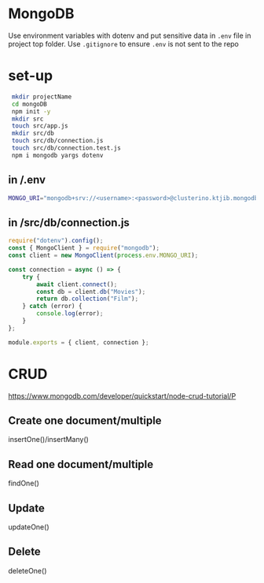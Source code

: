 # MongoDB

Use environment variables with dotenv and put sensitive data in `.env` file in project top folder.
Use `.gitignore` to ensure `.env` is not sent to the repo



# set-up
```bash
 mkdir projectName
 cd mongoDB
 npm init -y
 mkdir src
 touch src/app.js
 mkdir src/db
 touch src/db/connection.js
 touch src/db/connection.test.js
 npm i mongodb yargs dotenv
```
## in /.env
```bash
MONGO_URI="mongodb+srv://<username>:<password>@clusterino.ktjib.mongodb.net/myFirstDatabase?retryWrites=true&w=majority"
```
## in /src/db/connection.js
```js
require("dotenv").config();
const { MongoClient } = require("mongodb");
const client = new MongoClient(process.env.MONGO_URI);

const connection = async () => {
    try {
        await client.connect();
        const db = client.db("Movies");
        return db.collection("Film");
    } catch (error) {
        console.log(error);
    }
};

module.exports = { client, connection };
```
# CRUD
https://www.mongodb.com/developer/quickstart/node-crud-tutorial/P
## Create one document/multiple
insertOne()/insertMany()
## Read one document/multiple
findOne()
## Update
updateOne()
## Delete
deleteOne()